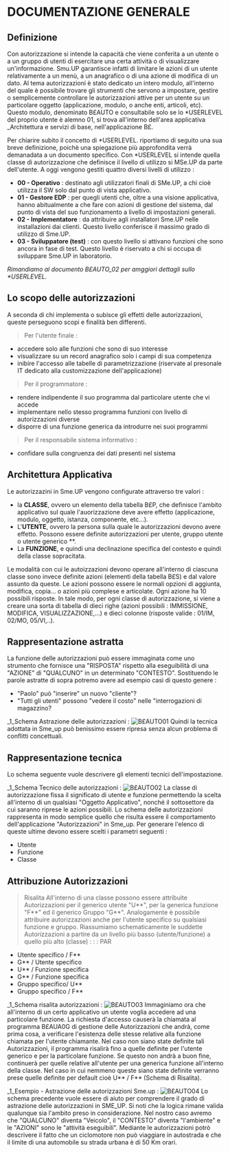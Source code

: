 # DOCUMENTAZIONE GENERALE

## Definizione
Con autorizzazione si intende la capacità che viene conferita a un utente o a un gruppo di utenti di esercitare una certa attività o di visualizzare un'informazione. Smu.UP garantisce infatti di limitare le azioni di un utente relativamente a un menù, a un anagrafico o di  una azione di modifica di un dato.
Al tema autorizzazioni è stato dedicato un intero modulo, all'interno del quale è possibile trovare gli strumenti che servono a impostare, gestire o semplicemente controllare le autorizzazioni attive per un utente su un particolare oggetto (applicazione, modulo, o anche enti, articoli, etc). Questo modulo, denominato B£AUTO e consultabile solo se lo \*USERLEVEL del proprio utente è alemno 01, si trova all'interno dell'area applicativa _Architettura e servizi di base, nell'applicazione B£.

Per chiarire subito il concetto di  \*USERLEVEL. riportiamo di seguito una sua breve definizione, poichè una spiegazione più approfondita verrà demanadata a un documento specifico.
Con \*USERLEVEL si intende quella classe di autorizzazione che definisce il livello di utilizzo si MSe.UP da parte dell'utente. A oggi vengono gestiti quattro diversi livelli di utilizzo : 

-  **00 - Operativo** :  destinato agli utilizzatori finali di SMe.UP, a chi cioè utilizza il SW solo dal punto di vista applicativo.
-  **01 - Gestore EDP** :  per quegli utenti che, oltre a una visione applicativa, hanno abitualmente a che fare con azioni di gestione del sistema, dal punto di vista del suo funzionamento a livello di impostazioni generali.
-  **02 - Implementatore** :  da attribuire agli installatori Sme.UP nelle installazioni dai clienti. Questo livello conferisce il massimo grado di utilizzo di Sme.UP.
-  **03 - Sviluppatore (test)** :  con questo livello si attivano funzioni che sono ancora in fase di test. Questo livello è riservato a chi si occupa di sviluppare Sme.UP  in laboratorio.

_Rimandiamo al documento B£AUTO_02 per amggiori dettagli sullo \*USERLEVEL._

## Lo scopo delle autorizzazioni
A seconda di chi implementa o subisce gli effetti delle autorizzazioni, queste perseguono scopi e finalità ben differenti.
>Per l'utente finale : 
-  accedere solo alle funzioni che sono di suo interesse
-  visualizzare su un record anagrafico solo i campi di sua competenza
-  inibire l'accesso alle tabelle di parametrizzazione (riservate al presonale IT dedicato alla customizzazione dell'applicazione)
>Per il programmatore : 
-  rendere indipendente il suo programma dal particolare utente che vi accede
-  implementare nello stesso programma funzioni con livello di autorizzazioni diverse
-  disporre di una funzione generica da introdurre nei suoi programmi
>Per il responsabile sistema informativo : 
-  confidare sulla congruenza dei dati presenti nel sistema


## Architettura Applicativa
Le autorizzazini in Sme.UP vengono configurate attraverso tre valori : 

- la **CLASSE**, ovvero un elemento della tabella B£P, che definisce l'ambito applicativo sul quale l'auorizzazione deve avere effetto (applicazione, modulo, oggetto, istanza, componente, etc...).
- L'**UTENTE**, ovvero la persona sulla quale le autorizzazioni devono avere effetto. Possono essere definite autorizzazioni per utente, gruppo utente o utente generico \*\*.
- La **FUNZIONE**, e quindi una declinazione specifica del contesto e quindi della classe sopracitata.

Le modalità con cui le autoizzazioni devono operare all'interno di ciascuna classe sono invece definite azioni (elementi della tabella B£S) e dal valore assunto da queste.
Le azioni possono essere le normali opzioni di aggiunta, modifica, copia... o azioni più complese e articolate. Ogni azione ha 10 possibili risposte. In tale modo, per ogni classe di autorizzazione, si viene a creare una sorta di tabella di dieci righe (azioni possibili :  IMMISSIONE, MODIFICA, VISUALIZZAZIONE,...) e dieci colonne (risposte valide :  01/IM, 02/MO, 05/VI,..).



## Rappresentazione astratta
La funzione delle autorizzazioni può essere immaginata come uno strumento che fornisce una "RISPOSTA" rispetto alla eseguibilità di una "AZIONE" di "QUALCUNO" in un determinato "CONTESTO".
Sostituendo le parole astratte di sopra potremo avere ad esempio casi di questo genere : 

- "Paolo" può "inserire" un nuovo "cliente"?
- "Tutti gli utenti" possono "vedere il costo" nelle "interrogazioni di magazzino?

_1_Schema Astrazione delle autorizzazioni : 
![B£AUTO01](http://doc.smeup.com/immagini/B£AUTO_01/BXAUTO01.png)
Quindi la tecnica adottata in Sme_up può benissimo essere ripresa senza alcun problema di conflitti concettuali.

## Rappresentazione tecnica
Lo schema seguente vuole descrivere gli elementi tecnici dell'impostazione.

_1_Schema Tecnico delle autorizzazioni : 
![B£AUTO02](http://doc.smeup.com/immagini/B£AUTO_01/BXAUTO02.png)
La classe di autorizzazione fissa il significato di utente e funzione permettendo la scelta all'interno di un qualsiasi "Oggetto Applicativo", nonché il sottosettore da cui saranno riprese le azioni possibili.
Lo schema delle autorizzazioni rappresenta in modo semplice quello che risulta essere il comportamento dell'applicazione "Autorizzazioni" in Sme_up.
Per generare l'elenco di queste ultime devono essere scelti i parametri seguenti  : 

- Utente
- Funzione
- Classe


## Attribuzione Autorizzazioni
>Risalita
All'interno di una classe possono essere attribuite Autorizzazioni per il generico utente "U\*\*", per la generica funzione "F\*\*" ed il generico Gruppo "G\*\*".
Analogamente è possibile attribuire autorizzazioni anche per l'utente specifico su qualsiasi funzione e gruppo.
Riassumiamo schematicamente le suddette Autorizzazioni a partire da un livello più basso (utente/funzione) a quello più alto (classe) : 
 :  : PAR
- Utente specifico / F\*\*
- G\*\* / Utente specifico
- U\*\* / Funzione specifica
- G\*\* / Funzione specifica
- Gruppo specifico/ U\*\*
- Gruppo specifico / F\*\*


_1_Schema risalita autorizzazioni : 
![B£AUTO03](http://doc.smeup.com/immagini/B£AUTO_01/BXAUTO03.png)
Immaginiamo ora che all'interno di un certo applicativo un utente voglia accedere ad una particolare funzione.
La richiesta d'accesso causerà la chiamata al programma B£AUA0G di gestione delle Autorizzazioni che andrà, come prima cosa, a verificare l'esistenza delle stesse relative alla funzione chiamata per l'utente chiamante.
Nel caso non siano state definite tali Autorizzazioni, il programma risalirà fino a quelle definite per l'utente generico e per la particolare funzione.
Se questo non andrà a buon fine, continuerà per quelle relative all'utente per una generica funzione all'interno della classe.
Nel caso in cui nemmeno queste siano state definite verranno prese quelle definite per default cioè U\*\* / F\*\* (Schema di Risalita).

_1_Esempio - Astrazione delle autorizzazioni Sme.up : 
![B£AUTO04](http://doc.smeup.com/immagini/B£AUTO_01/BXAUTO04.png)
Lo schema precedente vuole essere di aiuto per comprendere il grado di astrazione delle autorizzazioni in SME_UP. Si noti che la logica rimane valida qualunque sia l'ambito preso in considerazione. Nel nostro caso avremo che "QUALCUNO" diventa "Veicolo", il "CONTESTO" diventa "l'ambiente" e le "AZIONI" sono le "attività eseguibili". Mediante le autorizzazioni potrò descrivere il fatto che un ciclomotore non può viaggiare in autostrada e che il limite di una automobile su strada urbana è di 50 Km orari.

